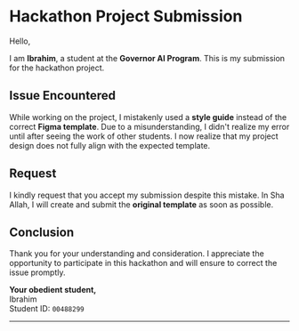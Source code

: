 # Hackathon Project Submission

Hello,

I am **Ibrahim**, a student at the **Governor AI Program**. This is my submission for the hackathon project.

## Issue Encountered

While working on the project, I mistakenly used a **style guide** instead of the correct **Figma template**. Due to a misunderstanding, I didn't realize my error until after seeing the work of other students. I now realize that my project design does not fully align with the expected template.

## Request

I kindly request that you accept my submission despite this mistake. In Sha Allah, I will create and submit the **original template** as soon as possible.

## Conclusion

Thank you for your understanding and consideration. I appreciate the opportunity to participate in this hackathon and will ensure to correct the issue promptly.

**Your obedient student,**  
Ibrahim  
Student ID: `00488299`

---
